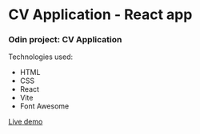 # CV Application - React app

### Odin project: CV Application

Technologies used: 
* HTML
* CSS
* React
* Vite
* Font Awesome

[Live demo](https://catalinbroinas.github.io/cv-application/)
